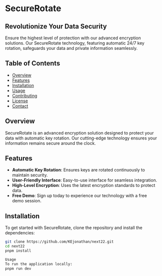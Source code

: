 # SecureRotate

## Revolutionize Your Data Security

Ensure the highest level of protection with our advanced encryption solutions. Our SecureRotate technology, featuring automatic 24/7 key rotation, safeguards your data and private information seamlessly.

## Table of Contents

- [Overview](#overview)
- [Features](#features)
- [Installation](#installation)
- [Usage](#usage)
- [Contributing](#contributing)
- [License](#license)
- [Contact](#contact)

## Overview

SecureRotate is an advanced encryption solution designed to protect your data with automatic key rotation. Our cutting-edge technology ensures your information remains secure around the clock. 

## Features

- **Automatic Key Rotation**: Ensures keys are rotated continuously to maintain security.
- **User-Friendly Interface**: Easy-to-use interface for seamless integration.
- **High-Level Encryption**: Uses the latest encryption standards to protect data.
- **Free Demo**: Sign up today to experience our technology with a free demo session.

## Installation

To get started with SecureRotate, clone the repository and install the dependencies:

```bash
git clone https://github.com/KEjonathan/next22.git
cd next22
pnpm install

Usage
To run the application locally:
pnpm run dev